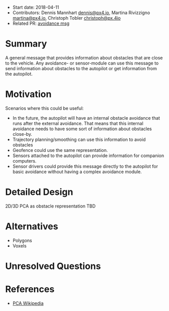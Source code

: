* Start date: 2018-04-11
* Contributors: Dennis Mannhart <dennis@px4.io>, Martina Rivizzigno <martina@px4.io>, Christoph Tobler <christoph@px.4io>
* Related PR: [avoidance msg](https://github.com/mavlink/mavlink/pull/856#issuecomment-371438983)

# Summary

A general message that provides information about obstacles that are close to the vehicle. Any avoidance- or sensor-module can use this message to send information about obstacles to the autopilot or get information from the autopilot.

# Motivation

Scenarios where this could be useful:

* In the future, the autopilot will have an internal obstacle avoidance that runs after the external avoidance. That means that this internal avoidance needs to have some sort of information about obstacles close-by.
* Trajectory planning/smoothing can use this information to avoid obstacles
* Geofence could use the same representation.
* Sensors attached to the autopilot can provide information for companion computers.
* Sensor drivers could provide this message directly to the autopilot for basic avoidance without having a complex avoidance module.

# Detailed Design

2D/3D PCA as obstacle representation
TBD

# Alternatives

* Polygons
* Voxels

# Unresolved Questions

# References
* [PCA Wikipedia](https://en.wikipedia.org/wiki/Principal_component_analysis)
